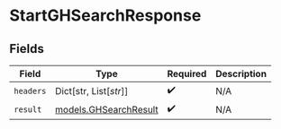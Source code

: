 # StartGHSearchResponse


## Fields

| Field                                                | Type                                                 | Required                                             | Description                                          |
| ---------------------------------------------------- | ---------------------------------------------------- | ---------------------------------------------------- | ---------------------------------------------------- |
| `headers`                                            | Dict[str, List[*str*]]                               | :heavy_check_mark:                                   | N/A                                                  |
| `result`                                             | [models.GHSearchResult](../models/ghsearchresult.md) | :heavy_check_mark:                                   | N/A                                                  |